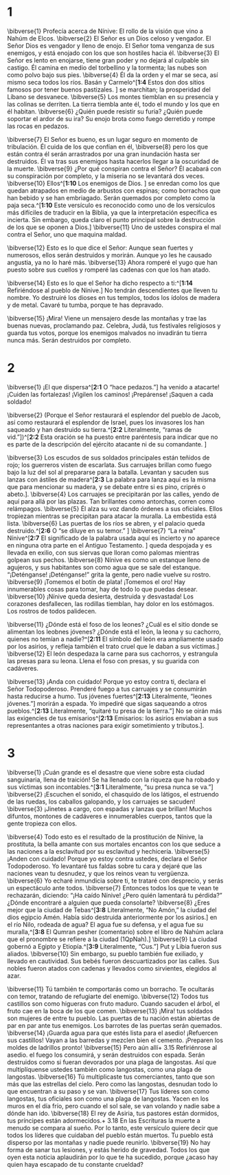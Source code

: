 # 1 
\bibverse{1} Profecía acerca de Nínive: El rollo de la visión que vino a Nahúm de Elcos. \bibverse{2} El Señor es un Dios celoso y vengador. El Señor Dios es vengador y lleno de enojo. El Señor toma venganza de sus enemigos, y está enojado con los que son hostiles hacia él. \bibverse{3} El Señor es lento en enojarse, tiene gran poder y no dejará al culpable sin castigo. Él camina en medio del torbellino y la tormenta; las nubes son como polvo bajo sus pies. \bibverse{4} Él da la orden y el mar se seca, así mismo seca todos los ríos. Basán y Carmelo^[**1:4** Estos don dos sitios famosos por tener buenos pastizales. ] se marchitan; la prosperidad del Líbano se desvanece. \bibverse{5} Los montes tiemblan en su presencia y las colinas se derriten. La tierra tiembla ante él, todo el mundo y los que en él habitan. \bibverse{6} ¿Quién puede resistir su furia? ¿Quién puede soportar el ardor de su ira? Su enojo brota como fuego derretido y rompe las rocas en pedazos. 


\bibverse{7} El Señor es bueno, es un lugar seguro en momento de tribulación. Él cuida de los que confían en él, \bibverse{8} pero los que están contra él serán arrastrados por una gran inundación hasta ser destruidos. Él va tras sus enemigos hasta hacerlos llegar a la oscuridad de la muerte. \bibverse{9} ¿Por qué conspiran contra el Señor? Él acabará con su conspiración por completo, y la miseria no se levantará dos veces. \bibverse{10} Ellos^[**1:10** Los enemigos de Dios. ] se enredan como los que quedan atrapados en medio de arbustos con espinas; como borrachos que han bebido y se han embriagado. Serán quemados por completo como la paja seca.^[**1:10** Este versículo es reconocido como uno de los versículos más difíciles de traducir en la Biblia, ya que la interpretación específica es incierta. Sin embargo, queda claro el punto principal sobre la destrucción de los que se oponen a Dios.] \bibverse{11} Uno de ustedes conspira el mal contra el Señor, uno que maquina maldad. 



\bibverse{12} Esto es lo que dice el Señor: Aunque sean fuertes y numerosos, ellos serán destruidos y morirán. Aunque yo les he causado angustia, ya no lo haré más. \bibverse{13} Ahora romperé el yugo que han puesto sobre sus cuellos y romperé las cadenas con que los han atado. 

\bibverse{14} Esto es lo que el Señor ha dicho respecto a ti:^[**1:14** Refiriéndose al pueblo de Nínive.] No tendrán descendientes que lleven tu nombre. Yo destruiré los dioses en tus templos, todos los ídolos de madera y de metal. Cavaré tu tumba, porque te has depravado. 


\bibverse{15} ¡Mira! Viene un mensajero desde las montañas y trae las buenas nuevas, proclamando paz. Celebra, Judá, tus festivales religiosos y guarda tus votos, porque los enemigos malvados no invadirán tu tierra nunca más. Serán destruidos por completo. 

# 2 
\bibverse{1} ¡El que dispersa^[**2:1** O “hace pedazos.”] ha venido a atacarte! ¡Cuiden las fortalezas! ¡Vigilen los caminos! ¡Prepárense! ¡Saquen a cada soldado! 


\bibverse{2} (Porque el Señor restaurará el esplendor del pueblo de Jacob, así como restaurará el esplendor de Israel, pues los invasores los han saqueado y han destruido su tierra.^[**2:2** Literalmente, “ramas de vid.”])^[**2:2** Esta oración se ha puesto entre paréntesis para indicar que no es parte de la descripción del ejército atacante ni de su comandante. ] 



\bibverse{3} Los escudos de sus soldados principales están teñidos de rojo; los guerreros visten de escarlata. Sus carruajes brillan como fuego bajo la luz del sol al prepararse para la batalla. Levantan y sacuden sus lanzas con ástiles de madera^[**2:3** La palabra para lanza aquí es la misma que para mencionar su madera, y se debate entre si es pino, criprés o abeto.]. \bibverse{4} Los carruajes se precipitarán por las calles, yendo de aquí para allá por las plazas. Tan brillantes como antorchas, corren como relámpagos. \bibverse{5} Él alza su voz dando órdenes a sus oficiales. Ellos tropiezan mientras se precipitan para atacar la muralla. La embestida está lista. \bibverse{6} Las puertas de los ríos se abren, y el palacio queda destruido.^[**2:6** O “se diluye en su temor.” ] \bibverse{7} “La reina” Nínive^[**2:7** El significado de la palabra usada aquí es incierto y no aparece en ninguna otra parte en el Antiguo Testamento. ] queda despojada y es llevada en exilio, con sus siervas que lloran como palomas mientras golpean sus pechos. \bibverse{8} Nínive es como un estanque lleno de agujeros, y sus habitantes son como agua que se sale del estanque. “¡Deténganse! ¡Deténganse!” grita la gente, pero nadie vuelve su rostro. \bibverse{9} ¡Tomemos el botín de plata! ¡Tomemos el oro! Hay innumerables cosas para tomar, hay de todo lo que puedas desear. \bibverse{10} ¡Nínive queda desierta, destruida y desvastada! Los corazones desfallecen, las rodillas tiemblan, hay dolor en los estómagos. Los rostros de todos palidecen. 




\bibverse{11} ¿Dónde está el foso de los leones? ¿Cuál es el sitio donde se alimentan los leobnes jóvenes? ¿Dónde está el león, la leona y su cachorro, quienes no temían a nadie?^[**2:11** El símbolo del león era ampliamente usado por los asirios, y refleja también el trato cruel que le daban a sus víctimas.] \bibverse{12} El león despedaza la carne para sus cachorros, y estrangula las presas para su leona. Llena el foso con presas, y su guarida con cadáveres. 


\bibverse{13} ¡Anda con cuidado! Porque yo estoy contra ti, declara el Señor Todopoderoso. Prenderé fuego a tus carruajes y se consumirán hasta reducirse a humo. Tus jóvenes fuertes^[**2:13** Literalmente, “leones jóvenes.”] morirán a espada. Yo impediré que sigas saqueando a otros pueblos.^[**2:13** Literalmente, “quitaré tu presa de la tierra.”] No se oirán más las exigencies de tus emisarios^[**2:13** Emisarios: los asirios enviaban a sus representantes a otras naciones para exigir sometimiento y tributos.].


 

# 3 
\bibverse{1} ¡Cuán grande es el desastre que viene sobre esta ciudad sanguinaria, llena de traición! Se ha llenado con la riqueza que ha robado y sus víctimas son incontables.^[**3:1** Literalmente, “su presa nunca se va.”] \bibverse{2} ¡Escuchen el sonido, el chasquido de los látigos, el estruendo de las ruedas, los caballos galopando, y los carruajes se sacuden! \bibverse{3} ¡Jinetes a cargo, con espadas y lanzas que brillan! Muchos difuntos, montones de cadáveres e innumerables cuerpos, tantos que la gente tropieza con ellos. 


\bibverse{4} Todo esto es el resultado de la prostitución de Nínive, la prostituta, la bella amante con sus mortales encantos con los que seduce a las naciones a la esclavitud por su esclavitud y hechicería. \bibverse{5} ¡Anden con cuidado! Porque yo estoy contra ustedes, declara el Señor Todopoderoso. Yo levantaré tus faldas sobre tu cara y dejaré que las naciones vean tu desnudez, y que los reinos vean tu vergüenza. \bibverse{6} Yo echaré inmundicia sobre ti, te trataré con desprecio, y serás un espectáculo ante todos. \bibverse{7} Entonces todos los que te vean te rechazarán, diciendo: “¡Ha caído Nínive! ¿Pero quién lamentará tu pérdida?” ¿Dónde encontraré a alguien que pueda consolarte? \bibverse{8} ¿Eres mejor que la ciudad de Tebas^[**3:8** Literalmente, “No Amón,” la ciudad del dios egipcio Amén. Había sido destruida anteriormente por los asirios.] en el río Nilo, rodeada de agua? El agua fue su defensa, y el agua fue su muralla,^[**3:8** El Qumran pesher (comentario) sobre el libro de Nahúm aclara que el pronombre se refiere a la ciudad (1QpNah).] \bibverse{9} La ciudad gobernó a Egipto y Etiopía.^[**3:9** Literalmente, “Cus.”] Put y Libia fueron sus aliados. \bibverse{10} Sin embargo, su pueblo también fue exiliado, y llevado en cautividad. Sus bebés fueron descuartizados por las calles. Sus nobles fueron atados con cadenas y llevados como sirvientes, elegidos al azar. 




\bibverse{11} Tú también te comportarás como un borracho. Te ocultarás con temor, tratando de refugiarte del enemigo. \bibverse{12} Todos tus castillos son como higueras con fruto maduro. Cuando sacuden el árbol, el fruto cae en la boca de los que comen. \bibverse{13} ¡Mira! tus soldados son mujeres de entre tu pueblo. Las puertas de tu nación están abiertas de par en par ante tus enemigos. Los barrotes de las puertas serán quemados. \bibverse{14} ¡Guarda agua para que estés lista para el asedio! ¡Refuercen sus castillos! Vayan a las barredas y mezclen bien el cemento. ¡Preparen los moldes de ladrillos pronto! \bibverse{15} Pero aún allí+ 3.15 Refiriénrose al asedio. el fuego los consumirá, y serán destruidos con espada. Serán destruidos como si fueran devorados por una plaga de langostas. Así que multiplíquense ustedes también como langostas, como una plaga de langostas. \bibverse{16} Tú multiplicaste tus comerciantes, tanto que son más que las estrellas del cielo. Pero como las langostas, desnudan todo lo que encuentran a su paso y se van. \bibverse{17} Tus líderes son como langostas, tus oficiales son como una plaga de langostas. Yacen en los muros en el día frío, pero cuando el sol sale, se van volando y nadie sabe a dónde han ido. \bibverse{18} El rey de Asiria, tus pastores están dormidos, tus príncipes están adormecidos.+ 3.18 En las Escrituras la muerte a menudo se compara al sueño. Por lo tanto, este versículo quiere decir que todos los líderes que cuidaban del pueblo están muertos. Tu pueblo está disperso por las montañas y nadie puede reunirlo. \bibverse{19} No hay forma de sanar tus lesiones, y estás herido de gravedad. Todos los que oyen esta noticia aplaudirán por lo que te ha sucedido, porque ¿acaso hay quien haya escapado de tu constante crueldad? 